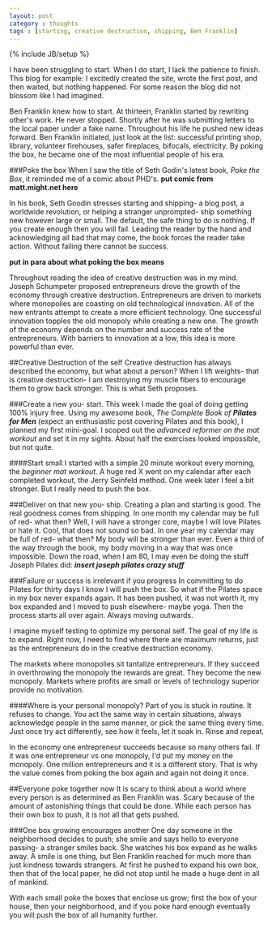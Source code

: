 ```yaml
---
layout: post
category : thoughts
tags : [starting, creative destruction, shipping, Ben Franklin]
---
```

{% include JB/setup %}

I have been struggling to start. When I do start, I lack the patience to finish. This blog for
example: I excitedly created the site, wrote the first post, and then waited, but nothing happened.
For some reason the blog did not blossom like I had imagined.

Ben Franklin knew how to start. At thirteen, Franklin started by rewriting other's work. He never
stopped. Shortly after he was submitting letters to the local paper under a fake name. Throughout
his life he pushed new ideas forward. Ben Franklin initiated, just look at the list: successful
printing shop, library, volunteer firehouses, safer fireplaces, bifocals, electricity. By poking the
box, he became one of the most influential people of his era.

###Poke the box When I saw the title of Seth Godin's latest book, _Poke the Box_, it reminded me of
a comic about PHD's. **put comic from matt.might.net here**

In his book, Seth Goodin stresses starting and shipping- a blog post, a worldwide revolution, or
helping a stranger unprompted- ship something new however large or small. The default, the safe
thing to do is nothing. If you create enough then you will fail. Leading the reader by the hand and
acknowledging all bad that may come, the book forces the reader take action. Without failing there
cannot be success.

**put in para about what poking the box means**


Throughout reading the idea of creative destruction was in my mind. Joseph Schumpeter proposed
entrepreneurs drove the growth of the economy through creative destruction. Entrepreneurs are driven
to markets where monopolies are coasting on old technological innovation. All of the new entrants
attempt to create a more efficient technology. One successful innovation topples the old monopoly
while creating a new one. The growth of the economy depends on the number and success rate of the
entrepreneurs. With barriers to innovation at a low, this idea is more powerful than ever.


##Creative Destruction of the self Creative destruction has always described the economy, but what
about a person? When I lift weights- that is creative destruction- I am destroying my muscle fibers
to encourage them to grow back stronger. This is what Seth proposes.

###Create a new you- start. This week I made the goal of doing getting 100% injury free. Using my
awesome book, _The Complete Book of __Pilates for Men___ (expect an enthusiastic post covering
Pilates and this book), I planned my first mini-goal. I scoped out the _advanced reformer on the mat
workout_ and set it in my sights. About half the exercises looked impossible, but not quite.

####Start small I started with a simple 20 minute workout every morning, the _beginner mat workout_.
A huge red X went on my calendar after each completed workout, the Jerry Seinfeld method. One week
later I feel a bit stronger. But I really need to push the box.


###Deliver on that new you- ship. Creating a plan and starting is good. The real goodness comes from
shipping. In one month my calendar may be full of red- what then? Well, I will have a stronger core,
maybe I will love Pilates or hate it. Cool, that does not sound so bad. In one year my calendar may
be full of red- what then? My body will be stronger than ever. Even a third of the way through the
book, my body moving in a way that was once impossible. Down the road, when I am 80, I may even be
doing the stuff Joseph Pilates did: ***insert joseph pilates crazy stuff***


###Failure or success is irrelevant if you progress In committing to do Pilates for thirty days I
know I will push the box. So what if the Pilates space in my box never expands again. It has been
pushed, it was not worth it, my box expanded and I moved to push elsewhere- maybe yoga. Then the
process starts all over again. Always moving outwards.


I imagine myself testing to optimize my personal self. The goal of my life is to expand. Right now,
I need to find where there are maximum returns, just as the entrepreneurs do in the creative
destruction economy.


The markets where monopolies sit tantalize entrepreneurs. If they succeed in overthrowing the
monopoly the rewards are great. They become the new monopoly. Markets where profits are small or
levels of technology superior provide no motivation.


####Where is your personal monopoly? Part of you is stuck in routine. It refuses to change. You act
the same way in certain situations, always acknowledge people in the same manner, or pick the same
thing every time. Just once try act differently, see how it feels, let it soak in. Rinse and repeat.


In the economy one entrepreneur succeeds because so many others fail. If it was one entrepreneur vs
one monopoly, I'd put my money on the monopoly. One million entrepreneurs and it is a different
story. That is why the value comes from poking the box again and again not doing it once.


##Everyone poke together now It is scary to think about a world where every person is as determined
as Ben Franklin was. Scary because of the amount of astonishing things that could be done. While
each person has their own box to push, it is not all that gets pushed.

###One box growing encourages another One day someone in the neighborhood decides to push; she smile
and says hello to everyone passing- a stranger smiles back. She watches his box expand as he walks
away. A smile is one thing, but Ben Franklin reached for much more than just kindness towards
strangers. At first he pushed to expand his own box, then that of the local paper, he did not stop
until he made a huge dent in all of mankind.

With each small poke the boxes that enclose us grow; first the box of your house, then your
neighborhood, and if you poke hard enough eventually you will push the box of all humanity further.









